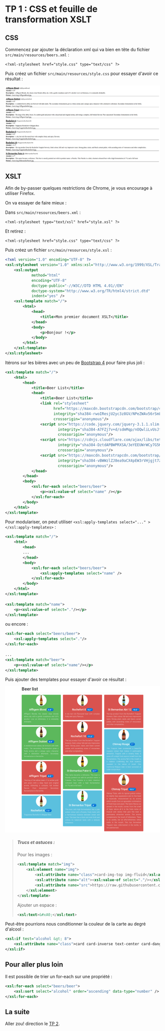 # TP 1 : CSS et feuille de transformation XSLT

## CSS

Commencez par ajouter la déclaration xml qui va bien en tête du fichier
`src/main/resources/beers.xml` : 

    <?xml-stylesheet href="style.css" type="text/css" ?>

Puis créez un fichier `src/main/resources/style.css` pour essayer d'avoir ce résultat : 

![cpt1](assets/cpt1.png)

## XSLT

Afin de by-passer quelques restrictions de Chrome, je vous encourage à utiliser Firefox.

On va essayer de faire mieux :

Dans `src/main/resources/beers.xml` :

    <?xml-stylesheet type="text/xsl" href="style.xsl" ?>
    
Et retirez : 

    <?xml-stylesheet href="style.css" type="text/css" ?>

Puis créez un fichier `src/main/resources/style.xsl` : 

```xml
<?xml version="1.0" encoding="UTF-8" ?>
<xsl:stylesheet version="1.0" xmlns:xsl="http://www.w3.org/1999/XSL/Transform">
    <xsl:output
            method="html"
            encoding="UTF-8"
            doctype-public="-//W3C//DTD HTML 4.01//EN"
            doctype-system="http://www.w3.org/TR/html4/strict.dtd"
            indent="yes" />
    <xsl:template match="/">
        <html>
            <head>
                <title>Mon premier document XSLT</title>
            </head>
            <body>
                <p>Bonjour !</p>
            </body>
        </html>
    </xsl:template>
</xsl:stylesheet>
```

Itérons sur les bières avec un peu de [Bootstrap 4](https://v4-alpha.getbootstrap.com) pour faire plus joli : 

```xml
<xsl:template match="/">
    <html>
        <head>
            <title>Beer List</title>
            <head>
                <title>Beer List</title>
                <link rel="stylesheet"
                      href="https://maxcdn.bootstrapcdn.com/bootstrap/4.0.0-alpha.6/css/bootstrap.min.css"
                      integrity="sha384-rwoIResjU2yc3z8GV/NPeZWAv56rSmLldC3R/AZzGRnGxQQKnKkoFVhFQhNUwEyJ"
                      crossorigin="anonymous"/>
                <script src="https://code.jquery.com/jquery-3.1.1.slim.min.js"
                        integrity="sha384-A7FZj7v+d/sdmMqp/nOQwliLvUsJfDHW+k9Omg/a/EheAdgtzNs3hpfag6Ed950n"
                        crossorigin="anonymous"/>
                <script src="https://cdnjs.cloudflare.com/ajax/libs/tether/1.4.0/js/tether.min.js"
                        integrity="sha384-DztdAPBWPRXSA/3eYEEUWrWCy7G5KFbe8fFjk5JAIxUYHKkDx6Qin1DkWx51bBrb"
                        crossorigin="anonymous"/>
                <script src="https://maxcdn.bootstrapcdn.com/bootstrap/4.0.0-alpha.6/js/bootstrap.min.js"
                        integrity="sha384-vBWWzlZJ8ea9aCX4pEW3rVHjgjt7zpkNpZk+02D9phzyeVkE+jo0ieGizqPLForn"
                        crossorigin="anonymous"/>
            </head>
        </head>
        <body>
            <xsl:for-each select="beers/beer">
                <p><xsl:value-of select="name" /></p>
            </xsl:for-each>
        </body>
    </html>
</xsl:template>
```

Pour modulariser, on peut utiliser `<xsl:apply-templates select="..." ></xsl:apply-templates>` :

```xml
<xsl:template match="/">
    <html>
        <head>
	    ...
	    </head>
	    <body>
	        <xsl:for-each select="beers/beer">
	            <xsl:apply-templates select="name" />
	        </xsl:for-each>
	    </body>
    </html>			
</xsl:template>

<xsl:template match="name">
    <p><xsl:value-of select="."/></p>
</xsl:template>
```

ou encore : 
```xml
<xsl:for-each select="beers/beer">
    <xsl:apply-templates select="."/>
</xsl:for-each>

...
<xsl:template match="beer">
    <p><xsl:value-of select="name"/></p>
</xsl:template>
```

Puis ajouter des templates pour essayer d'avoir ce résultat :

![cpt2](assets/cpt2.png)

> ##### Trucs et astuces : 
> Pour les images : 
> 
> ```xml
> <xsl:template match="img">
>     <xsl:element name="img">
>         <xsl:attribute name="class">card-img-top img-fluid</xsl:attribute>
>         <xsl:attribute name="alt"><xsl:value-of select="."/></xsl:attribute>
>         <xsl:attribute name="src">https://raw.githubusercontent.com/Giwi/jquery-beer/master/<xsl:value-of select="."/></xsl:attribute>
>     </xsl:element>
> </xsl:template>
> ```
> 
> Ajouter un espace : 
> 
> ```xml
> <xsl:text>&#xA0;</xsl:text>
> ```

Peut-être pourrions nous conditionner la couleur de la carte au degré d'alcool : 

```xml
<xsl:if test="alcohol &gt; 8">
    <xsl:attribute name="class">card card-inverse text-center card-danger</xsl:attribute>
</xsl:if>
```

## Pour aller plus loin

Il est possible de trier un for-each sur une propriété :

```xml
<xsl:for-each select="beers/beer">
    <xsl:sort select="alcohol" order="ascending" data-type="number" />
</xsl:for-each>
```

## La suite 

Aller zou! direction le [TP 2](../step2).